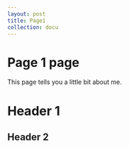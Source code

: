 ```yaml
---
layout: post
title: Page1
collection: docu
---
```

# Page 1 page

This page tells you a little bit about me.

# Header 1
## Header 2
